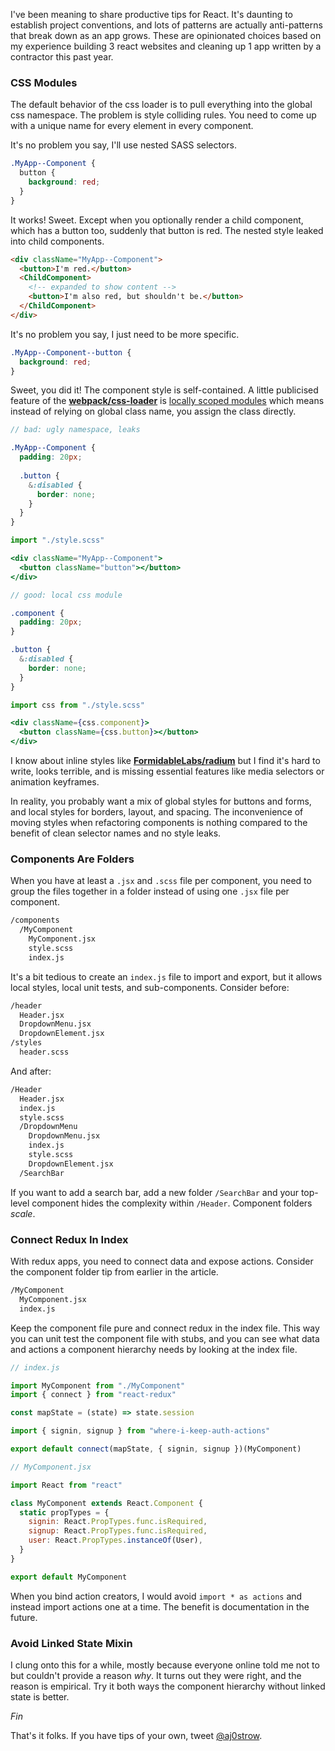 
I've been meaning to share productive tips for React. It's daunting to establish project conventions, and lots of patterns are actually anti-patterns that break down as an app grows. These are opinionated choices based on my experience building 3 react websites and cleaning up 1 app written by a contractor this past year. 

### CSS Modules

The default behavior of the css loader is to pull everything into the global css namespace. The problem is style colliding rules. You need to come up with a unique name for every element in every component. 

It's no problem you say, I'll use nested SASS selectors.

```scss
.MyApp--Component {
  button {
    background: red;
  }
}
```

It works! Sweet. Except when you optionally render a child component, which has a button too, suddenly that button is red. The nested style leaked into child components. 

```html
<div className="MyApp--Component">
  <button>I'm red.</button>
  <ChildComponent>
    <!-- expanded to show content -->
    <button>I'm also red, but shouldn't be.</button>
  </ChildComponent>
</div>
```

It's no problem you say, I just need to be more specific. 

```scss
.MyApp--Component--button {
  background: red;
}
```

Sweet, you did it! The component style is self-contained. A little publicised feature of the [**webpack/css-loader**](https://github.com/webpack/css-loader) is [locally scoped modules](https://github.com/css-modules/css-modules) which means instead of relying on global class name, you assign the class directly.

```scss
// bad: ugly namespace, leaks

.MyApp--Component {
  padding: 20px;
  
  .button {
    &:disabled {
      border: none;
    }
  }
}
```

```jsx
import "./style.scss"

<div className="MyApp--Component">
  <button className="button"></button>
</div>
```

```scss
// good: local css module

.component {
  padding: 20px;
}

.button {
  &:disabled {
    border: none;
  }
}
```

```jsx
import css from "./style.scss"

<div className={css.component}>
  <button className={css.button}></button>
</div>
```

I know about inline styles like [**FormidableLabs/radium**](https://github.com/FormidableLabs/radium) but I find it's hard to write, looks terrible, and is missing essential features like media selectors or animation keyframes. 

In reality, you probably want a mix of global styles for buttons and forms, and local styles for borders, layout, and spacing. The inconvenience of moving styles when refactoring components is nothing compared to the benefit of clean selector names and no style leaks. 

### Components Are Folders

When you have at least a `.jsx` and `.scss` file per component, you need to group the files together in a folder instead of using one `.jsx` file per component. 

```sh
/components
  /MyComponent
    MyComponent.jsx
    style.scss
    index.js
```

It's a bit tedious to create an `index.js` file to import and export, but it allows local styles, local unit tests, and sub-components. Consider before:

```sh
/header
  Header.jsx
  DropdownMenu.jsx
  DropdownElement.jsx
/styles
  header.scss
```

And after:

```sh
/Header
  Header.jsx
  index.js
  style.scss
  /DropdownMenu
    DropdownMenu.jsx
    index.js
    style.scss
    DropdownElement.jsx
  /SearchBar
```

If you want to add a search bar, add a new folder `/SearchBar` and your top-level component hides the complexity within `/Header`. Component folders *scale*. 

### Connect Redux In Index

With redux apps, you need to connect data and expose actions. Consider the component folder tip from earlier in the article.

```sh
/MyComponent
  MyComponent.jsx
  index.js
```

Keep the component file pure and connect redux in the index file. This way you can unit test the component file with stubs, and you can see what data and actions a component hierarchy needs by looking at the index file. 

```jsx
// index.js

import MyComponent from "./MyComponent"
import { connect } from "react-redux"

const mapState = (state) => state.session

import { signin, signup } from "where-i-keep-auth-actions"

export default connect(mapState, { signin, signup })(MyComponent)
```

```jsx
// MyComponent.jsx

import React from "react"

class MyComponent extends React.Component {
  static propTypes = {
    signin: React.PropTypes.func.isRequired,
    signup: React.PropTypes.func.isRequired,
    user: React.PropTypes.instanceOf(User),
  }
}

export default MyComponent
```

When you bind action creators, I would avoid `import * as actions` and instead import actions one at a time. The benefit is documentation in the future. 

### Avoid Linked State Mixin

I clung onto this for a while, mostly because everyone online told me not to but couldn't provide a reason *why*. It turns out they were right, and the reason is empirical. Try it both ways the component hierarchy without linked state is better. 

*Fin*

That's it folks. If you have tips of your own, tweet [@aj0strow](https://twitter.com/aj0strow). 
